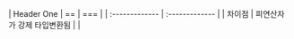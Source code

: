 | Header One     | ==     |   === |
| :------------- | :------------- |
| 차이점       | 피연산자가 강제 타입변환됨       |    |

